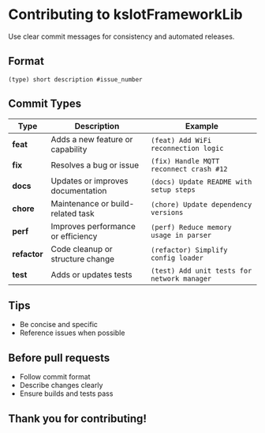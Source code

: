 # Contributing to ksIotFrameworkLib

Use clear commit messages for consistency and automated releases.

## Format

`(type) short description #issue_number`

## Commit Types

| Type       | Description                      | Example                                      |
|-------------|----------------------------------|----------------------------------------------|
| **feat**    | Adds a new feature or capability | `(feat) Add WiFi reconnection logic`         |
| **fix**     | Resolves a bug or issue          | `(fix) Handle MQTT reconnect crash #12`      |
| **docs**    | Updates or improves documentation| `(docs) Update README with setup steps`      |
| **chore**   | Maintenance or build-related task| `(chore) Update dependency versions`         |
| **perf**    | Improves performance or efficiency| `(perf) Reduce memory usage in parser`      |
| **refactor**| Code cleanup or structure change | `(refactor) Simplify config loader`          |
| **test**    | Adds or updates tests            | `(test) Add unit tests for network manager`  |

## Tips

- Be concise and specific
- Reference issues when possible

## Before pull requests

- Follow commit format
- Describe changes clearly
- Ensure builds and tests pass

## Thank you for contributing!
